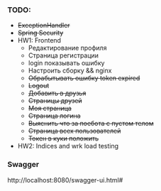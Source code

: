 
### TODO:
- ~~ExceptionHandler~~ 
- ~~Spring Security~~
- HW1: Frontend
   - Редактирование профиля
   - Страница регистрации
   - login показывать ошибку
   - Настроить сборку && nginx
   - ~~Обрабытывать ошибку token expired~~
   - ~~Logout~~
   - ~~Добавить в друзья~~
   - ~~Страницы друзей~~
   - ~~Моя страница~~
   - ~~Страница логина~~ 
   - ~~Выяснить что за поебота с пустом телом~~
   - ~~Страница всех пользователей~~
   - ~~Токен в куки положить~~
- HW2: Indices and wrk load testing

### Swagger
http://localhost:8080/swagger-ui.html#